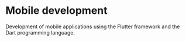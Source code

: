 # Mobile development

Development of mobile applications using the Flutter framework and the Dart programming language.
